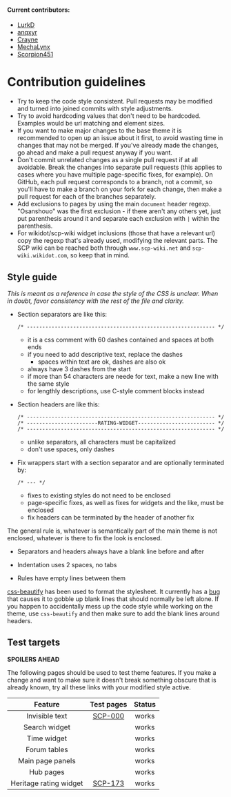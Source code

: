#### Current contributors:

  - [LurkD](http://www.wikidot.com/user:info/lurkd)
  - [anqxyr](http://www.wikidot.com/user:info/anqxyr)
  - [Crayne](http://www.wikidot.com/user:info/crayne)
  - [MechaLynx](http://www.wikidot.com/user:info/mechalynx)
  - [Scorpion451](http://www.wikidot.com/user:info/scorpion451)

Contribution guidelines
=======================

  - Try to keep the code style consistent. Pull requests may be modified and turned into joined commits with style adjustments.
  - Try to avoid hardcoding values that don't need to be hardcoded. Examples would be url matching and element sizes.
  - If you want to make major changes to the base theme it is recommended to open up an issue about it first, to avoid wasting time in changes that may not be merged. If you've already made the changes, go ahead and make a pull request anyway if you want.
  - Don't commit unrelated changes as a single pull request if at all avoidable. Break the changes into separate pull requests (this applies to cases where you have multiple page-specific fixes, for example). On GitHub, each pull request corresponds to a branch, not a commit, so you'll have to make a branch on your fork for each change, then make a pull request for each of the branches separately.
  - Add exclusions to pages by using the main `document` header regexp. "Osanshouo" was the first exclusion - if there aren't any others yet, just put parenthesis around it and separate each exclusion with `|` within the parenthesis.
  - For wikidot/scp-wiki widget inclusions (those that have a relevant url) copy the regexp that's already used, modifying the relevant parts. The SCP wiki can be reached both through `www.scp-wiki.net` and `scp-wiki.wikidot.com`, so keep that in mind.

## Style guide

_This is meant as a reference in case the style of the CSS is unclear._
_When in doubt, favor consistency with the rest of the file and clarity._

  - Section separators are like this:

        /* ------------------------------------------------------------- */

    - it is a css comment with 60 dashes contained and spaces at both ends
    - if you need to add descriptive text, replace the dashes
      - spaces within text are ok, dashes are also ok
    - always have 3 dashes from the start
    - if more than 54 characters are neede for text, make a new line with the same style
    - for lengthly descriptions, use C-style comment blocks instead

  - Section headers are like this:

        /* ------------------------------------------------------------- */
        /* -----------------------RATING-WIDGET------------------------- */
        /* ------------------------------------------------------------- */

    - unlike separators, all characters must be capitalized
    - don't use spaces, only dashes

  - Fix wrappers start with a section separator and are optionally terminated by:

        /* --- */

    - fixes to existing styles do not need to be enclosed
    - page-specific fixes, as well as fixes for widgets and the like, must be enclosed
    - fix headers can be terminated by the header of another fix

The general rule is, whatever is semantically part of the main theme is not enclosed, whatever is there to fix the look is enclosed.

  - Separators and headers always have a blank line before and after

  - Indentation uses 2 spaces, no tabs
  - Rules have empty lines between them

[css-beautify](https://github.com/beautify-web/js-beautify) has been used to format the stylesheet. It currently has a [bug](https://github.com/beautify-web/js-beautify/issues/609) that causes it to gobble up blank lines that should normally be left alone. If you happen to accidentally mess up the code style while working on the theme, use `css-beautify` and then make sure to add the blank lines around headers.

## Test targets

**SPOILERS AHEAD**

The following pages should be used to test theme features. If you make a change and want to make sure it doesn't break something obscure that is already known, try all these links with your modified style active.

**Feature**|**Test pages**|**Status**
:-----:|:-----:|:-----:
Invisible text|[SCP-000](http://www.scp-wiki.net/scp-000)|works
Search widget| |works
Time widget| |works
Forum tables| |works
Main page panels| |works
Hub pages| |works
Heritage rating widget|[SCP-173](http://www.scp-wiki.net/scp-173)|works
